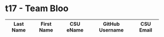# t17 - Team Bloo

| Last Name | First Name | CSU eName | GitHub Username | CSU Email |
| --------- | ---------- | --------- | --------------- | --------- |